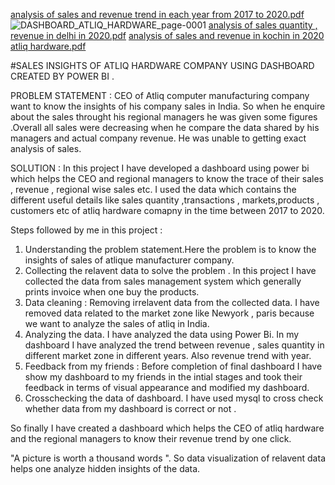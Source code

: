 
[analysis of sales and revenue trend in each year from 2017 to 2020.pdf](https://github.com/SAIROHANRACHAMALLA/DASHBOARD_POWER_BI/files/12586934/analysis.of.sales.and.revenue.trend.in.each.year.from.2017.to.2020.pdf)
![DASHBOARD_ATLIQ_HARDWARE_page-0001](https://github.com/SAIROHANRACHAMALLA/DASHBOARD_POWER_BI/assets/144776766/ecf853ef-be04-450b-b22f-bc30257ef1c5)
[analysis of sales quantity  , revenue in delhi in 2020.pdf](https://github.com/SAIROHANRACHAMALLA/DASHBOARD_POWER_BI/files/12587141/analysis.of.sales.quantity.revenue.in.delhi.in.2020.pdf)
[analysis of sales and revenue in kochin in 2020 atliq hardware.pdf](https://github.com/SAIROHANRACHAMALLA/DASHBOARD_POWER_BI/files/12587152/analysis.of.sales.and.revenue.in.kochin.in.2020.atliq.hardware.pdf)



#SALES  INSIGHTS OF ATLIQ HARDWARE COMPANY USING DASHBOARD CREATED BY POWER BI .  

PROBLEM STATEMENT : CEO of Atliq computer manufacturing company want to know the insights of his company sales in India. So when he enquire about the sales throught his regional managers he was given some figures .Overall all sales were decreasing when he compare the data shared by his managers and actual company revenue. He was unable to getting exact analysis of sales. 

SOLUTION : In this project I have developed a dashboard using power bi which helps the CEO and regional managers to know the trace of their sales , revenue , regional wise sales etc. I used the data which contains the different useful details like sales quantity ,transactions , markets,products , customers etc of atliq hardware comapny in the time between 2017 to 2020.

Steps followed by me in this project :

1) Understanding the problem statement.Here the problem is to know the insights of sales of atlique manufacturer company.
2) Collecting the relavent data to solve the problem . In this project I have collected the data from sales management system which generally prints invoice when one buy the products.
3) Data cleaning : Removing irrelavent data from the collected data. I have removed data related to the market zone like Newyork , paris because we want to analyze the sales of atliq in India.
4) Analyzing the data. I have analyzed the data using Power Bi. In my dashboard I have analyzed the trend between revenue , sales quantity in different market zone in different years. Also revenue trend with year.
5) Feedback from my friends : Before completion of final dashboard I have show my dashboard to my friends in the intial stages and took their feedback in  terms of visual appearance and modified my dashboard.
6) Crosschecking the data of dashboard. I have used mysql to cross check whether  data from my dashboard is correct or not .

So finally I have created a dashboard which helps the CEO of atliq hardware and the regional managers to know their revenue trend by one click.

"A picture is worth a thousand words ". So data visualization of relavent data helps one analyze hidden insights of the data. 
